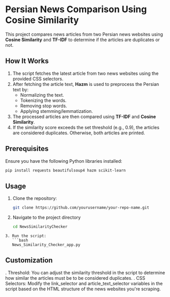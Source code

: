 # Persian News Comparison Using Cosine Similarity

This project compares news articles from two Persian news websites using **Cosine Similarity** and **TF-IDF** to determine if the articles are duplicates or not.

## How It Works

1. The script fetches the latest article from two news websites using the provided CSS selectors.
2. After fetching the article text, **Hazm** is used to preprocess the Persian text by:
   - Normalizing the text.
   - Tokenizing the words.
   - Removing stop words.
   - Applying stemming/lemmatization.
3. The processed articles are then compared using **TF-IDF** and **Cosine Similarity**.
4. If the similarity score exceeds the set threshold (e.g., 0.9), the articles are considered duplicates. Otherwise, both articles are printed.

## Prerequisites

Ensure you have the following Python libraries installed:

```bash
pip install requests beautifulsoup4 hazm scikit-learn
```

## Usage

1. Clone the repository:

   ```bash
   git clone https://github.com/yourusername/your-repo-name.git
   ```
2. Navigate to the project directory
    ```bash
    cd NewsSimilarityChecker
```
3. Run the script:
   ```bash
   News_Similarity_Checker_app.py
   ```
## Customization
. Threshold: You can adjust the similarity threshold in the script to determine how similar the articles must be to be considered duplicates.
. CSS Selectors: Modify the link_selector and article_text_selector variables in the script based on the HTML structure of the news websites you're scraping.
   
